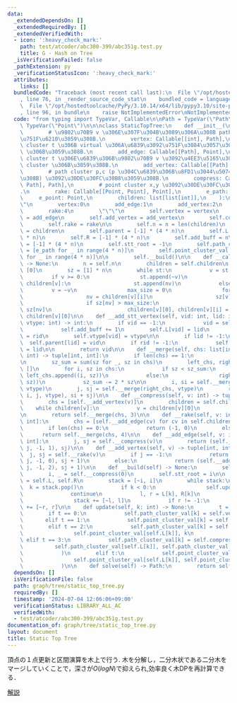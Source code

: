 ```yaml
---
data:
  _extendedDependsOn: []
  _extendedRequiredBy: []
  _extendedVerifiedWith:
  - icon: ':heavy_check_mark:'
    path: test/atcoder/abc300-399/abc351g.test.py
    title: G - Hash on Tree
  _isVerificationFailed: false
  _pathExtension: py
  _verificationStatusIcon: ':heavy_check_mark:'
  attributes:
    links: []
  bundledCode: "Traceback (most recent call last):\n  File \"/opt/hostedtoolcache/PyPy/3.10.14/x64/lib/pypy3.10/site-packages/onlinejudge_verify/documentation/build.py\"\
    , line 76, in _render_source_code_stat\n    bundled_code = language.bundle(\n\
    \  File \"/opt/hostedtoolcache/PyPy/3.10.14/x64/lib/pypy3.10/site-packages/onlinejudge_verify/languages/python.py\"\
    , line 96, in bundle\n    raise NotImplementedError\nNotImplementedError\n"
  code: "from typing import TypeVar, Callable\n\nPath = TypeVar(\"Path\")\nPoint =\
    \ TypeVar(\"Point\")\n\n\nclass StaticTopTree:\n    def __init__(\n        self,\n\
    \        # \u9802\u70B9 v \u306E\u307F\u304B\u3089\u306A\u308B path cluster \u3092\
    \u751F\u6210\u3059\u308B.\n        vertex: Callable[[int], Path],\n        # path\
    \ cluster t \u306B virtual \u306A\u6839\u3092\u751F\u3084\u3057\u3066 point cluster\
    \ \u306B\u3059\u308B.\n        add_edge: Callable[[Path], Point],\n        # point\
    \ cluster t \u306E\u6839\u306B\u9802\u70B9 v \u3092\u4EE3\u5165\u3057\u3066 path\
    \ cluster \u306B\u3059\u308B.\n        add_vertex: Callable[[Path], Point],\n\
    \        # path cluster p,c (p \u304C\u6839\u306B\u8FD1\u3044\u5074\u306B\u3042\
    \u308B) \u3092\u30DE\u30FC\u30B8\u3059\u308B.\n        compress: Callable[[Path,\
    \ Path], Path],\n        # point cluster x,y \u3092\u30DE\u30FC\u30B8\u3059\u308B\
    .\n        rake: Callable[[Point, Point], Point],\n        e_path: Path,\n   \
    \     e_point: Point,\n        children: list[list[int]],\n    ):\n        \"\"\
    \"\n        vertex:0\n        add_edge:1\n        add_vertex:2\n        compress:3\n\
    \        rake:4\n        \"\"\"\n        self.vertex = vertex\n        self.add_edge\
    \ = add_edge\n        self.add_vertex = add_vertex\n        self.compress = compress\n\
    \        self.rake = rake\n\n        self.n = n = len(children)\n        self.children\
    \ = children\n        self.parent = [-1] * (4 * n)\n        self.L = [-1] * (4\
    \ * n)\n        self.R = [-1] * (4 * n)\n        self.add_buff = n\n        self.vtype\
    \ = [-1] * (4 * n)\n        self.stt_root = -1\n        self.path_cluster_val\
    \ = [e_path for _ in range(4 * n)]\n        self.point_cluster_val = [e_point\
    \ for _ in range(4 * n)]\n\n        self.__build()\n\n    def __calc_heavy_edge(self)\
    \ -> None:\n        n = self.n\n        children = self.children\n        st =\
    \ [0]\n        sz = [1] * n\n        while st:\n            v = st.pop()\n   \
    \         if v >= 0:\n                st.append(~v)\n                for nv in\
    \ children[v]:\n                    st.append(nv)\n            else:\n       \
    \         v = ~v\n                max_size = 0\n                for i in range(len(children[v])):\n\
    \                    nv = children[v][i]\n                    sz[v] += sz[nv]\n\
    \                    if sz[nv] > max_size:\n                        max_size =\
    \ sz[nv]\n                        children[v][0], children[v][i] = children[v][i],\
    \ children[v][0]\n\n    def __add_stt_vertex(self, vid: int, lid: int, rid: int,\
    \ vtype: int) -> int:\n        if vid == -1:\n            vid = self.add_buff\n\
    \            self.add_buff += 1\n        self.L[vid] = lid\n        self.R[vid]\
    \ = rid\n        self.vtype[vid] = vtype\n\n        if lid != -1:\n          \
    \  self.parent[lid] = vid\n        if rid != -1:\n            self.parent[rid]\
    \ = lid\n\n        return vid\n\n    def __merge(self, chs: list[int], vtype:\
    \ int) -> tuple[int, int]:\n        if len(chs) == 1:\n            return chs[0]\n\
    \n        sz_sum = sum(sz for _, sz in chs)\n        left_chs, right_chs = [],\
    \ []\n        for i, sz in chs:\n            if sz < sz_sum:\n               \
    \ left_chs.append((i, sz))\n            else:\n                right_chs.append((i,\
    \ sz))\n            sz_sum -= 2 * sz\n\n        i, si = self.__merge(left_chs,\
    \ vtype)\n        j, sj = self.__merge(right_chs, vtype)\n        return (self.__add_stt_vertex(-1,\
    \ i, j, vtype), si + sj)\n\n    def __compress(self, v: int) -> tuple[int, int]:\n\
    \        chs = [self.__add_vertex(v)]\n        children = self.children\n    \
    \    while children[v]:\n            v = children[v][0]\n            chs.append(self.__add_vertex(v))\n\
    \n        return self.__merge(chs, 3)\n\n    def __rake(self, v: int) -> tuple[int,\
    \ int]:\n        chs = [self.__add_edge(cv) for cv in self.children[v][1:]]\n\
    \        if len(chs) == 0:\n            return (-1, 0)\n        else:\n      \
    \      return self.__merge(chs, 4)\n\n    def __add_edge(self, v: int) -> tuple[int,\
    \ int]:\n        j, sj = self.__compress(v)\n        return (self.__add_stt_vertex(-1,\
    \ j, -1, 1), sj)\n\n    def __add_vertex(self, v) -> tuple[int, int]:\n      \
    \  j, sj = self.__rake(v)\n        if j == -1:\n            return (self.__add_stt_vertex(v,\
    \ j, -1, 0), sj + 1)\n        else:\n            return (self.__add_stt_vertex(v,\
    \ j, -1, 2), sj + 1)\n\n    def __build(self) -> None:\n        self.__calc_heavy_edge()\n\
    \        i, _ = self.__compress(0)\n        self.stt_root = i\n\n        L, R\
    \ = self.L, self.R\n        stack = [~i, i]\n        while stack:\n          \
    \  k = stack.pop()\n            if k < 0:\n                self.update(~k)\n \
    \               continue\n            l, r = L[k], R[k]\n            if l != -1:\n\
    \                stack += [~l, l]\n            if r != -1:\n                stack\
    \ += [~r, r]\n\n    def update(self, k: int) -> None:\n        t = self.vtype[k]\n\
    \        if t == 0:\n            self.path_cluster_val[k] = self.vertex(k)\n \
    \       elif t == 1:\n            self.point_cluster_val[k] = self.add_edge(self.path_cluster_val[self.L[k]])\n\
    \        elif t == 2:\n            self.path_cluster_val[k] = self.add_vertex(\n\
    \                self.point_cluster_val[self.L[k]], k\n            )\n       \
    \ elif t == 3:\n            self.path_cluster_val[k] = self.compress(\n      \
    \          self.path_cluster_val[self.L[k]], self.path_cluster_val[self.R[k]]\n\
    \            )\n        elif t:\n            self.point_cluster_val[k] = self.rake(\n\
    \                self.point_cluster_val[self.L[k]], self.point_cluster_val[self.R[k]]\n\
    \            )\n\n    def solve(self) -> Path:\n        return self.path_cluster_val[self.stt_root]\n"
  dependsOn: []
  isVerificationFile: false
  path: graph/tree/static_top_tree.py
  requiredBy: []
  timestamp: '2024-07-04 12:06:06+09:00'
  verificationStatus: LIBRARY_ALL_AC
  verifiedWith:
  - test/atcoder/abc300-399/abc351g.test.py
documentation_of: graph/tree/static_top_tree.py
layout: document
title: Static Top Tree
---
```


頂点の１点更新と区間演算を木上で行う.
木を分解し，二分木状である二分木をマージしていくことで，深さが$O(logN)$で抑えられ,効率良く木DPを再計算できる．


[解説](https://atcoder.jp/contests/abc351/editorial/9868)